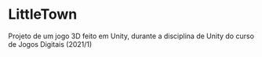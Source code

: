 # LittleTown
 Projeto de um jogo 3D feito em Unity, durante a disciplina de Unity do curso de Jogos Digitais (2021/1)
